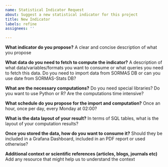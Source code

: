 ```yaml
---
name: Statistical Indicator Request
about: Suggest a new statistical indicator for this project
title: New Indicator
labels: refine
assignees: ''

---
```


**What indicator do you propose?**
A clear and concise description of what you propose

**What data do you need to fetch to compute the indicator?**
A description of what data/variables/formats you want to consume or what queries you need to fetch this data. Do you need to import data from SORMAS DB or can you use date from SORMAS-Stats DB?

**What are the necessary computations?**
Do you need special libraries? Do you want to use Python or R? Are the computations time intensive?

**What schedule do you propose for the import and computation?**
Once an hour, once per day, every Monday at 02:00?

**What is the data layout of your result?**
In terms of SQL tables, what is the layout of your computation results?

**Once you stored the data, how do you want to consume it?**
Should they be included in a Grafana Dashboard, included in an PDF report or used otherwise?

**Additional context or scientific references (articles, blogs, journals etc)**
Add any resource that might help us to understand the context
